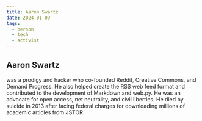 ```yaml
---
title: Aaron Swartz
date: 2024-01-09
tags:
  - person
  - tech
  - activist
---
```

## Aaron Swartz 
was a prodigy and hacker who co-founded Reddit, Creative Commons, and Demand Progress. He also helped create the RSS web feed format and contributed to the development of Markdown and web.py. He was an advocate for open access, net neutrality, and civil liberties. He died by suicide in 2013 after facing federal charges for downloading millions of academic articles from JSTOR. 